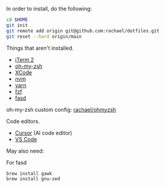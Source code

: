 In order to install, do the following:

```bash
cd $HOME
git init
git remote add origin git@github.com:rachael/dotfiles.git
git reset --hard origin/main
```

Things that aren't installed.

- [iTerm 2](https://iterm2.com/)
- [oh-my-zsh](https://ohmyz.sh/#install)
- [XCode](https://apps.apple.com/us/app/xcode/id497799835)
- [nvm](https://github.com/nvm-sh/nvm#install--update-script)
- [yarn](https://classic.yarnpkg.com/lang/en/docs/install/#mac-stable)
- [fzf](https://github.com/junegunn/fzf)
- [fasd](https://github.com/d10xa/fasd)

oh-my-zsh custom config: [rachael/ohmyzsh](https://github.com/rachael/ohmyzsh)

Code editors.

- [Cursor](https://cursor.sh/) (AI code editor)
- [VS Code](https://code.visualstudio.com/)

May also need:

For fasd

```bash
brew install gawk
brew install gnu-sed
```

